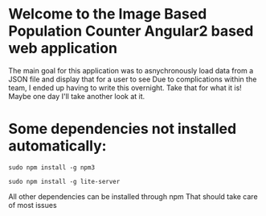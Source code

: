 # Welcome to the Image Based Population Counter Angular2 based web application

The main goal for this application was to asnychronously load data from a JSON file and display that for a user to see
Due to complications within the team, I ended up having to write this overnight. Take that for what it is! Maybe one day I'll take another look at it.

# Some dependencies not installed automatically:

```sudo npm install -g npm3```

```sudo npm install -g lite-server```

All other dependencies can be installed through npm
That should take care of most issues
